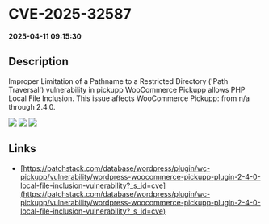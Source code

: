 # CVE-2025-32587

**2025-04-11 09:15:30**

## Description
Improper Limitation of a Pathname to a Restricted Directory ('Path Traversal') vulnerability in pickupp WooCommerce Pickupp allows PHP Local File Inclusion. This issue affects WooCommerce Pickupp: from n/a through 2.4.0.

![](https://img.shields.io/static/v1?label=Score&message=8.1&color=red)
![](https://img.shields.io/static/v1?label=Severity&message=HIGH&color=red)
![](https://img.shields.io/static/v1?label=CWE&message=Traversal&color=green)

## Links
- [https://patchstack.com/database/wordpress/plugin/wc-pickupp/vulnerability/wordpress-woocommerce-pickupp-plugin-2-4-0-local-file-inclusion-vulnerability?_s_id=cve](https://patchstack.com/database/wordpress/plugin/wc-pickupp/vulnerability/wordpress-woocommerce-pickupp-plugin-2-4-0-local-file-inclusion-vulnerability?_s_id=cve)
